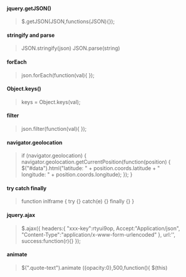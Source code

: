#### jquery.getJSON()
> $.getJSON(JSON,functions(JSON){});
#### stringify and parse
> JSON.stringify(json)
> JSON.parse(string)
#### forEach
> json.forEach(function(val){
> });
#### Object.keys()
> keys = Object.keys(val);
#### filter
> json.filter(function(val){
});
#### navigator.geolocation
> if (navigator.geolocation) {
  navigator.geolocation.getCurrentPosition(function(position) {
    $("#data").html("latitude: " + position.coords.latitude + "<br>longitude: " + position.coords.longitude);
  });
}
#### try catch finally
> function inIframe { try {} catch(e) {} finally {} }
#### jquery.ajax
> $.ajax({
> headers:{
> "xxx-key":rtyui9op,
> Accept:"Application/json",
> "Content-Type":"application/x-www-form-urlencoded"
> },
> url:'',
> success:function(r){}
> });
#### animate
> $(".quote-text").animate ({opacity:0},500,function(){
> $(this)
> 